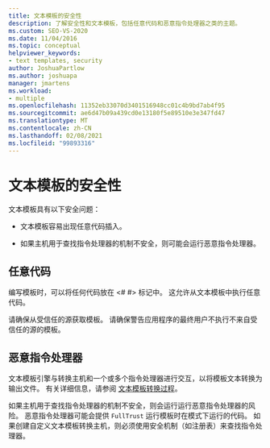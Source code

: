 ```yaml
---
title: 文本模板的安全性
description: 了解安全性和文本模板，包括任意代码和恶意指令处理器之类的主题。
ms.custom: SEO-VS-2020
ms.date: 11/04/2016
ms.topic: conceptual
helpviewer_keywords:
- text templates, security
author: JoshuaPartlow
ms.author: joshuapa
manager: jmartens
ms.workload:
- multiple
ms.openlocfilehash: 11352eb33070d3401516948cc01c4b9bd7ab4f95
ms.sourcegitcommit: ae6d47b09a439cd0e13180f5e89510e3e347fd47
ms.translationtype: MT
ms.contentlocale: zh-CN
ms.lasthandoff: 02/08/2021
ms.locfileid: "99893316"
---
```

# <a name="security-of-text-templates"></a>文本模板的安全性
文本模板具有以下安全问题：

- 文本模板容易出现任意代码插入。

- 如果主机用于查找指令处理器的机制不安全，则可能会运行恶意指令处理器。

## <a name="arbitrary-code"></a>任意代码
 编写模板时，可以将任何代码放在 \<# #> 标记中。 这允许从文本模板中执行任意代码。

 请确保从受信任的源获取模板。 请确保警告应用程序的最终用户不执行不来自受信任的源的模板。

## <a name="malicious-directive-processor"></a>恶意指令处理器
 文本模板引擎与转换主机和一个或多个指令处理器进行交互，以将模板文本转换为输出文件。 有关详细信息，请参阅 [文本模板转换过程](../modeling/the-text-template-transformation-process.md)。

 如果主机用于查找指令处理器的机制不安全，则会运行运行恶意指令处理器的风险。 恶意指令处理器可能会提供 `FullTrust` 运行模板时在模式下运行的代码。 如果创建自定义文本模板转换主机，则必须使用安全机制（如注册表）来查找指令处理器。
